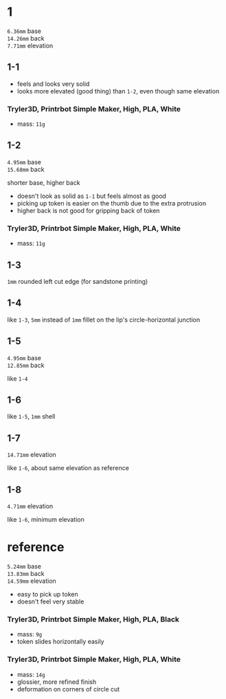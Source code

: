 # 1
`6.36mm` base  
`14.26mm` back  
`7.71mm` elevation


## 1-1
* feels and looks very solid
* looks more elevated (good thing) than `1-2`, even though same elevation

### Tryler3D, Printrbot Simple Maker, High, PLA, White
* mass: `11g`


## 1-2
`4.95mm` base  
`15.68mm` back

shorter base, higher back
* doesn't look as solid as `1-1` but feels almost as good
* picking up token is easier on the thumb due to the extra protrusion
* higher back is not good for gripping back of token

### Tryler3D, Printrbot Simple Maker, High, PLA, White
* mass: `11g`


## 1-3
`1mm` rounded left cut edge (for sandstone printing)


## 1-4
like `1-3`, `5mm` instead of `1mm` fillet on the lip's circle-horizontal junction


## 1-5
`4.95mm` base  
`12.85mm` back

like `1-4`


## 1-6
like `1-5`, `1mm` shell


## 1-7
`14.71mm` elevation

like `1-6`, about same elevation as reference


## 1-8
`4.71mm` elevation

like `1-6`, minimum elevation



# reference
`5.24mm` base  
`13.83mm` back  
`14.59mm` elevation
* easy to pick up token
* doesn't feel very stable

### Tryler3D, Printrbot Simple Maker, High, PLA, Black
* mass: `9g`
* token slides horizontally easily

### Tryler3D, Printrbot Simple Maker, High, PLA, White
* mass: `14g`
* glossier, more refined finish
* deformation on corners of circle cut
